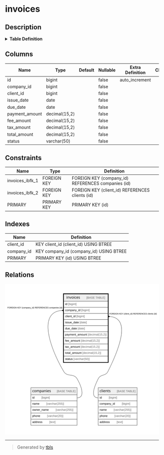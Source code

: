# invoices

## Description

<details>
<summary><strong>Table Definition</strong></summary>

```sql
CREATE TABLE `invoices` (
  `id` bigint NOT NULL AUTO_INCREMENT,
  `company_id` bigint NOT NULL,
  `client_id` bigint NOT NULL,
  `issue_date` date NOT NULL,
  `due_date` date NOT NULL,
  `payment_amount` decimal(15,2) NOT NULL,
  `fee_amount` decimal(15,2) NOT NULL,
  `tax_amount` decimal(15,2) NOT NULL,
  `total_amount` decimal(15,2) NOT NULL,
  `status` varchar(50) COLLATE utf8mb4_unicode_ci NOT NULL,
  PRIMARY KEY (`id`),
  KEY `company_id` (`company_id`),
  KEY `client_id` (`client_id`),
  CONSTRAINT `invoices_ibfk_1` FOREIGN KEY (`company_id`) REFERENCES `companies` (`id`) ON DELETE CASCADE,
  CONSTRAINT `invoices_ibfk_2` FOREIGN KEY (`client_id`) REFERENCES `clients` (`id`) ON DELETE CASCADE
) ENGINE=InnoDB DEFAULT CHARSET=utf8mb4 COLLATE=utf8mb4_unicode_ci
```

</details>

## Columns

| Name | Type | Default | Nullable | Extra Definition | Children | Parents | Comment |
| ---- | ---- | ------- | -------- | ---------------- | -------- | ------- | ------- |
| id | bigint |  | false | auto_increment |  |  |  |
| company_id | bigint |  | false |  |  | [companies](companies.md) |  |
| client_id | bigint |  | false |  |  | [clients](clients.md) |  |
| issue_date | date |  | false |  |  |  |  |
| due_date | date |  | false |  |  |  |  |
| payment_amount | decimal(15,2) |  | false |  |  |  |  |
| fee_amount | decimal(15,2) |  | false |  |  |  |  |
| tax_amount | decimal(15,2) |  | false |  |  |  |  |
| total_amount | decimal(15,2) |  | false |  |  |  |  |
| status | varchar(50) |  | false |  |  |  |  |

## Constraints

| Name | Type | Definition |
| ---- | ---- | ---------- |
| invoices_ibfk_1 | FOREIGN KEY | FOREIGN KEY (company_id) REFERENCES companies (id) |
| invoices_ibfk_2 | FOREIGN KEY | FOREIGN KEY (client_id) REFERENCES clients (id) |
| PRIMARY | PRIMARY KEY | PRIMARY KEY (id) |

## Indexes

| Name | Definition |
| ---- | ---------- |
| client_id | KEY client_id (client_id) USING BTREE |
| company_id | KEY company_id (company_id) USING BTREE |
| PRIMARY | PRIMARY KEY (id) USING BTREE |

## Relations

![er](invoices.svg)

---

> Generated by [tbls](https://github.com/k1LoW/tbls)
